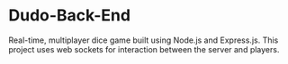 # Dudo-Back-End
Real-time, multiplayer dice game built using Node.js and Express.js. This project uses web sockets for interaction between the server and players.
